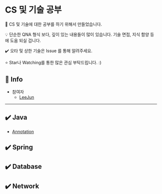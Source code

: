 # CS 및 기술 공부

📝 CS 및 기술에 대한 공부를 하기 위해서 만들었습니다.

💡 단순한 QNA 형식 보다, 깊이 있는 내용들이 많이 있습니다. 기술 면접, 지식 함양 등에 도움 되실 겁니다.

✔️ 오타 및 상한 기술은 Issue 를 통해 알려주세요.

⭐ Star나 Watching를 통한 많은 관심 부탁드립니다. :)

## 📢 Info

- 참여자
  - [LeeJun](https://github.com/this2jun)

-------------

## ✔️ Java

- [Annotation](https://github.com/this2jun/CS/blob/master/JAVA/Annotation.md)

## ✔️ Spring

## ✔️ Database

## ✔️ Network

